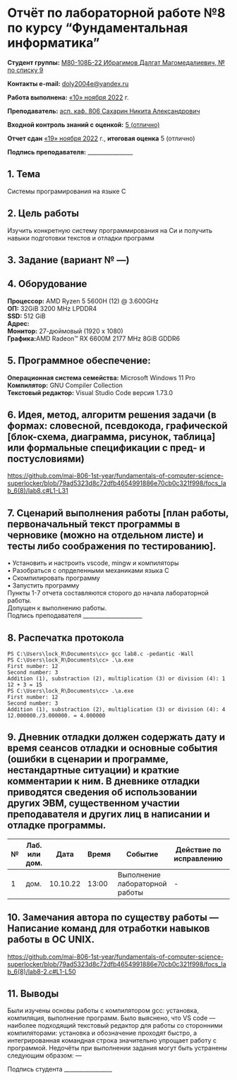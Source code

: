 # Отчёт по лабораторной работе №8 по курсу “Фундаментальная информатика”
<b>Студент группы:</b> <ins>М80-108Б-22 Ибрагимов Далгат Магомедалиевич, № по списку 9</ins> 

<b>Контакты e-mail:</b> <ins>doly2004e@yandex.ru</ins>

<b>Работа выполнена:</b> <ins>«10» ноября 2022</ins> г.

<b>Преподаватель:</b> <ins>асп. каф. 806 Сахарин Никита Александрович</ins>

<b>Входной контроль знаний с оценкой:</b> <ins> 5 (отлично) </ins>

<b>Отчет сдан</b> <ins>«19» ноября 2022</ins> г., <b>итоговая оценка</b> 5 (отлично) <ins></ins>

<b>Подпись преподавателя:</b> ________________



## 1. Тема
Системы програмирования на языке С
## 2. Цель работы
Изучить конкретную систему программирования на Си и получить навыки подготовки текстов и отладки программ
## 3. Задание (вариант № —)

## 4. Оборудование
<b>Процессор:</b> AMD Ryzen 5 5600H (12) @ 3.600GHz<br/>
<b>ОП:</b> 32GiB 3200 MHz LPDDR4<br/>
<b>SSD:</b> 512 GiB<br/>
<b>Адрес:</b> <br/>
<b>Монитор:</b> 27-дюймовый (1920 х 1080)<br/>
<b>Графика:</b>AMD Radeon™ RX 6600M 2177 MHz 8GiB GDDR6<br/>

## 5. Программное обеспечение:
<b>Операционная система семейства:</b> Microsoft Windows 11 Pro <br/>
<b>Компилятор:</b> GNU Compiler Collection <br/>
<b>Текстовый редактор:</b> Visual Studio Code версия 1.73.0 <br/>

## 6. Идея, метод, алгоритм решения задачи (в формах: словесной, псевдокода, графической [блок-схема, диаграмма, рисунок, таблица] или формальные спецификации с пред- и постусловиями)
https://github.com/mai-806-1st-year/fundamentals-of-computer-science-superlocker/blob/79ad5323d8c72dfb4654991886e70cb0c321f998/focs_lab_6(8)/lab8.c#L1-L31
## 7. Сценарий выполнения работы [план работы, первоначальный текст программы в черновике (можно на отдельном листе) и тесты либо соображения по тестированию]. 
•	Установить и настроить vscode, mingw и компиляторы \
•	Разобраться с опрделенными механиками языка С  \
•	Скомпилировать программу \
•	Запустить программу \
Пункты 1-7 отчета составляются сторого до начала лабораторной работы. \
Допущен к выполнению работы.  \
Подпись преподавателя _____________________
## 8. Распечатка протокола 
```
PS C:\Users\lock_R\Documents\cc> gcc lab8.c -pedantic -Wall 
PS C:\Users\lock_R\Documents\cc> .\a.exe
First number: 12
Second number: 3
Addition (1), substraction (2), multiplication (3) or division (4): 1
12 + 3 = 15 
PS C:\Users\lock_R\Documents\cc> .\a.exe
First number: 12
Second number: 3
Addition (1), substraction (2), multiplication (3) or division (4): 4
12.000000./3.000000. = 4.000000 
```
## 9. Дневник отладки должен содержать дату и время сеансов отладки и основные события (ошибки в сценарии и программе, нестандартные ситуации) и краткие комментарии к ним. В дневнике отладки приводятся сведения об использовании других ЭВМ, существенном участии преподавателя и других лиц в написании и отладке программы.

| № |  Лаб. или дом. | Дата | Время | Событие | Действие по исправлению | Примечание |
| ------ | ------ | ------ | ------ | ------ | ------ | ------ |
| 1 | дом. | 10.10.22 | 13:00 | Выполнение лабораторной работы | - | - |
## 10. Замечания автора по существу работы — Написание команд для отработки навыков работы в ОС UNIX.
https://github.com/mai-806-1st-year/fundamentals-of-computer-science-superlocker/blob/79ad5323d8c72dfb4654991886e70cb0c321f998/focs_lab_6(8)/lab8-2.c#L1-L50
## 11. Выводы
Были изучены основы работы с компилятором gcc: установка, компиляция, выполнение программ. 
Было выяснено, что VS code — наиболее подходящий текстовый редактор для работы со сторонними компиляторами: установка и обозначение проходят быстро, а интегрированная командная строка значительно упрощает работу с программой.
Недочёты при выполнении задания могут быть устранены следующим образом: —

Подпись студента _________________


